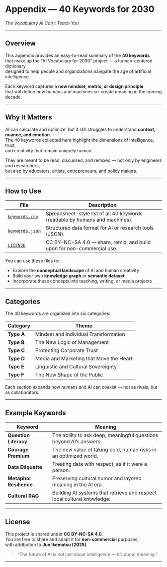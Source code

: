 # Appendix — 40 Keywords for 2030  
_The Vocabulary AI Can't Teach You_

---

## Overview

This appendix provides an easy-to-read summary of the **40 keywords**  
that make up the "AI Vocabulary for 2030" project — a human-centered dictionary  
designed to help people and organizations navigate the age of artificial intelligence.

Each keyword captures a **new mindset, metric, or design principle**  
that will define how humans and machines co-create meaning in the coming decade.

---

## Why It Matters

AI can calculate and optimize, but it still struggles to understand **context, nuance, and emotion**.  
The 40 keywords collected here highlight the dimensions of intelligence, trust,  
and creativity that remain uniquely human.

They are meant to be read, discussed, and remixed — not only by engineers and researchers,  
but also by educators, artists, entrepreneurs, and policy makers.

---

## How to Use

| File | Description |
|------|--------------|
| [`keywords.csv`](./keywords.csv) | Spreadsheet-style list of all 40 keywords (readable by humans and machines). |
| [`keywords.json`](./keywords.json) | Structured data format for AI or research tools (JSON). |
| [`LICENSE`](./LICENSE) | CC BY-NC-SA 4.0 — share, remix, and build upon for non-commercial use. |

You can use these files to:
- Explore the **conceptual landscape** of AI and human creativity  
- Build your own **knowledge graph** or **semantic dataset**  
- Incorporate these concepts into teaching, writing, or media projects

---

## Categories

The 40 keywords are organized into six categories:

| Category | Theme |
|-----------|-------|
| **Type A** | Mindset and Individual Transformation |
| **Type B** | The New Logic of Management |
| **Type C** | Protecting Corporate Trust |
| **Type D** | Media and Marketing that Move the Heart |
| **Type E** | Linguistic and Cultural Sovereignty |
| **Type F** | The New Shape of the Public |

Each section expands how humans and AI can coexist — not as rivals, but as collaborators.

---

## Example Keywords

| Keyword | Meaning |
|----------|----------|
| **Question Literacy** | The ability to ask deep, meaningful questions beyond AI’s answers. |
| **Courage Premium** | The new value of taking bold, human risks in an optimized world. |
| **Data Etiquette** | Treating data with respect, as if it were a person. |
| **Metaphor Resilience** | Preserving cultural humor and layered meaning in the AI era. |
| **Cultural RAG** | Building AI systems that retrieve and respect local cultural knowledge. |

---

## License

This project is shared under **CC BY-NC-SA 4.0**.  
You are free to share and adapt it for **non-commercial** purposes,  
with attribution to **Jun Ikematsu (2025)**.

> “The future of AI is not just about intelligence — it’s about meaning.”

---
